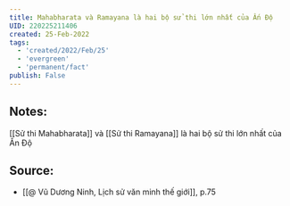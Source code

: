 ```yaml
---
title: Mahabharata và Ramayana là hai bộ sử thi lớn nhất của Ấn Độ
UID: 220225211406
created: 25-Feb-2022
tags:
  - 'created/2022/Feb/25'
  - 'evergreen'
  - 'permanent/fact'
publish: False
---
```

## Notes:
[[Sử thi Mahabharata]] và [[Sử thi Ramayana]] là hai bộ sử thi lớn nhất của Ấn Độ

## Source:
- [[@ Vũ Dương Ninh, Lịch sử văn minh thế giới]], p.75




